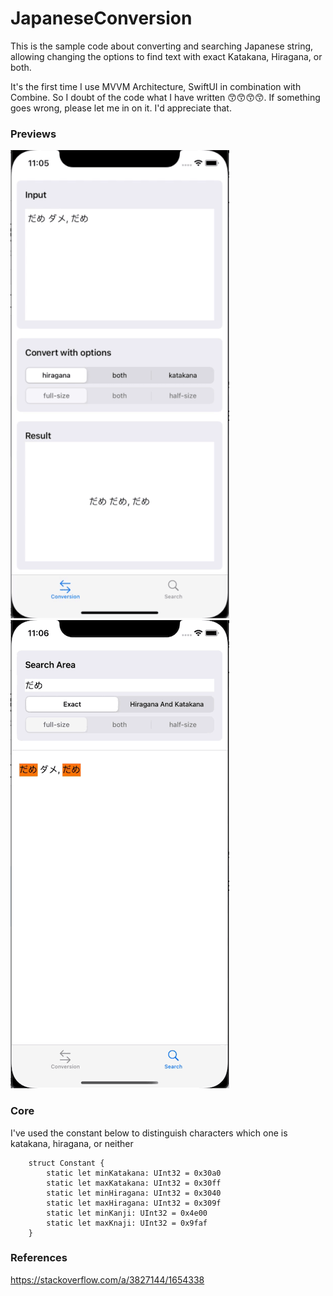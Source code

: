 # JapaneseConversion
This is the sample code about converting and searching Japanese string, allowing changing the options to find text with exact Katakana, Hiragana, or both. 

It's the first time I use MVVM Architecture, SwiftUI in combination with Combine. So I doubt of the code what I have written 😙😙😙😙.
If something goes wrong, please let me in on it. I'd appreciate that.

### Previews
![Conversion](./Previews/Conversion.gif) ![Searching](./Previews/Searching.gif)


### Core

I've used the constant below to distinguish characters which one is katakana, hiragana, or neither
```
    struct Constant {
        static let minKatakana: UInt32 = 0x30a0
        static let maxKatakana: UInt32 = 0x30ff
        static let minHiragana: UInt32 = 0x3040
        static let maxHiragana: UInt32 = 0x309f
        static let minKanji: UInt32 = 0x4e00
        static let maxKnaji: UInt32 = 0x9faf
    }
```

### References
https://stackoverflow.com/a/3827144/1654338
